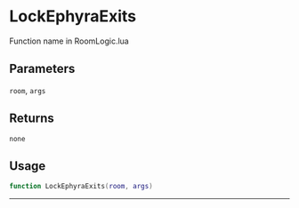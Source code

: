 # LockEphyraExits
Function name in RoomLogic.lua
## Parameters
`room`, `args`
## Returns
`none`
## Usage
```lua
function LockEphyraExits(room, args)
```
---
